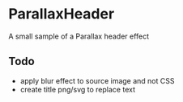 # ParallaxHeader
A small sample of a Parallax  header effect

## Todo
* apply blur effect to source image and not CSS
* create title png/svg to replace text